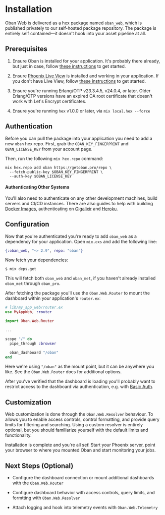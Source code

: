# Installation

Oban Web is delivered as a hex package named `oban_web`, which is published privately to our
self-hosted package repository. The package is entirely self contained—it doesn't hook into your
asset pipeline at all.

## Prerequisites

1. Ensure Oban is installed for your application. It's probably there already, but just in case,
   follow [these instructions][oi] to get started.

2. Ensure [Phoenix Live View][plv] is installed and working in your application. If you don't have
   Live View, follow [these instructions][lvi] to get started.

3. Ensure you're running Erlang/OTP v23.3.4.5, v24.0.4, or later. Older Erlang/OTP versions have
   an expired CA root certificate that doesn't work with Let's Encrypt certificates.

4. Ensure you're running `hex` v1.0.0 or later, via `mix local.hex --force`

## Authentication

Before you can pull the package into your application you need to add a new `oban` hex repo.
First, grab the `OBAN_KEY_FINGERPRINT` and `OBAN_LICENSE_KEY` from your account page.

Then, run the following `mix hex.repo` command:

```console
mix hex.repo add oban https://getoban.pro/repo \
  --fetch-public-key $OBAN_KEY_FINGERPRINT \
  --auth-key $OBAN_LICENSE_KEY
```

#### Authenticating Other Systems

You'll also need to authenticate on any other development machines, build servers and CI/CD
instances. There are also guides to help with building [Docker Images][do], authenticating on
[Gigalixir][gi] and [Heroku][he].

## Configuration

Now that you're authenticated you're ready to add `oban_web` as a dependency for your application.
Open `mix.exs` and add the following line:

```elixir
{:oban_web, "~> 2.9", repo: "oban"}
```

Now fetch your dependencies:

```console
$ mix deps.get
```

This will fetch both `oban_web` and `oban_met`, if you haven't already installed `oban_met`
through `oban_pro`.

After fetching the package you'll use the `Oban.Web.Router` to mount the dashboard within your
application's `router.ex`:

```elixir
# lib/my_app_web/router.ex
use MyAppWeb, :router

import Oban.Web.Router

...

scope "/" do
  pipe_through :browser

  oban_dashboard "/oban"
end
```

Here we're using `"/oban"` as the mount point, but it can be anywhere you like. See the
`Oban.Web.Router` docs for additional options.

After you've verified that the dashboard is loading you'll probably want to restrict access to the
dashboard via authentication, e.g. with [Basic Auth][ba].

## Customization

Web customization is done through the `Oban.Web.Resolver` behaviour. To allows you to enable
access controls, control formatting, and provide query limits for filtering and searching. Using a
custom resolver is entirely optional, but you should familiarize yourself with the default
limits and functionality.

Installation is complete and you're all set! Start your Phoenix server, point your browser to
where you mounted Oban and start monitoring your jobs.

## Next Steps (Optional)

* Configure the dashboard connection or mount additional dashboards with the `Oban.Web.Router`

* Configure dashboard behavior with access controls, query limits, and formtting with
  `Oban.Web.Resolver`

* Attach logging and hook into telemetry events with `Oban.Web.Telemetry`

[plv]: https://github.com/phoenixframework/phoenix_live_view
[lvi]: https://github.com/phoenixframework/phoenix_live_view#installation
[ba]: https://hexdocs.pm/basic_auth/readme.html
[oi]: installation.html
[do]: https://getoban.pro/docs/pro/docker.html
[gi]: https://getoban.pro/docs/pro/gigalixir.html
[he]: https://getoban.pro/docs/pro/heroku.html
